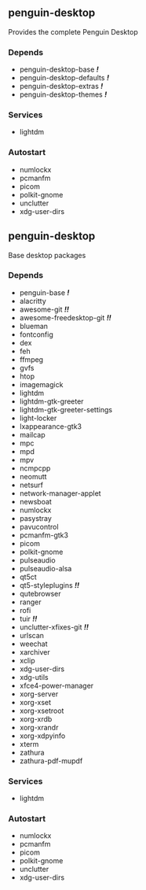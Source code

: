 ## penguin-desktop

Provides the complete Penguin Desktop

### Depends
* penguin-desktop-base ***!***
* penguin-desktop-defaults ***!***
* penguin-desktop-extras ***!***
* penguin-desktop-themes ***!***

### Services
* lightdm

### Autostart
* numlockx
* pcmanfm
* picom
* polkit-gnome
* unclutter
* xdg-user-dirs


## penguin-desktop

Base desktop packages

### Depends
* penguin-base ***!***
* alacritty
* awesome-git ***!!***
* awesome-freedesktop-git ***!!***
* blueman
* fontconfig
* dex
* feh
* ffmpeg
* gvfs
* htop
* imagemagick
* lightdm
* lightdm-gtk-greeter
* lightdm-gtk-greeter-settings
* light-locker
* lxappearance-gtk3
* mailcap
* mpc
* mpd
* mpv
* ncmpcpp
* neomutt
* netsurf
* network-manager-applet
* newsboat
* numlockx
* pasystray
* pavucontrol
* pcmanfm-gtk3
* picom
* polkit-gnome
* pulseaudio
* pulseaudio-alsa
* qt5ct
* qt5-styleplugins ***!!***
* qutebrowser
* ranger
* rofi
* tuir ***!!***
* unclutter-xfixes-git ***!!***
* urlscan
* weechat
* xarchiver
* xclip
* xdg-user-dirs
* xdg-utils
* xfce4-power-manager
* xorg-server
* xorg-xset
* xorg-xsetroot
* xorg-xrdb
* xorg-xrandr
* xorg-xdpyinfo
* xterm
* zathura
* zathura-pdf-mupdf

### Services
* lightdm

### Autostart
* numlockx
* pcmanfm
* picom
* polkit-gnome
* unclutter
* xdg-user-dirs

